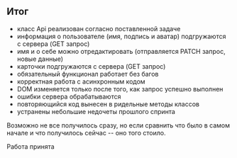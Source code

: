 Итог
----

- класс Api реализован согласно поставленной задаче 
- информация о пользователе  (имя, подпись и аватар) подгружаются с сервера (GET запрос)
- имя и о себе можно отредактировать (отправляется PATCH запрос, новые данные)
- карточки подгружаются с сервера (GET запрос)
- обязательный функционал работает без багов
- корректная работа с асинхронным кодом
- DOM изменяется только после того, как запрос успешно выполнен
- ошибки сервера обрабатываются
- повторяющийся код вынесен в ридельные методы классов
- устранены небольшие недочеты прошлого спринта

Возможно не все получилось сразу, но если сравнить что было в самом начале и что получилось сейчас -- оно того стоило.

Работа принята


